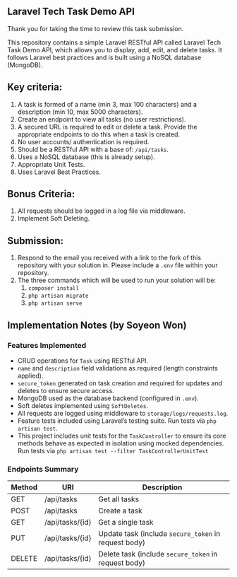 ## Laravel Tech Task Demo API

Thank you for taking the time to review this task submission.

This repository contains a simple Laravel RESTful API called Laravel Tech Task Demo API, which allows you to display, add, edit, and delete tasks. It follows Laravel best practices and is built using a NoSQL database (MongoDB).

## Key criteria:

1. A task is formed of a name (min 3, max 100 characters) and a description (min 10, max 5000 characters).
2. Create an endpoint to view all tasks (no user restrictions).
3. A secured URL is required to edit or delete a task. Provide the appropriate endpoints to do this when a task is created.
4. No user accounts/ authentication is required.
5. Should be a RESTful API with a base of: `/api/tasks`.
6. Uses a NoSQL database (this is already setup).
7. Appropriate Unit Tests.
8. Uses Laravel Best Practices.

## Bonus Criteria:

1. All requests should be logged in a log file via middleware.
2. Implement Soft Deleting.

## Submission:

1. Respond to the email you received with a link to the fork of this repository with your solution in. Please include a `.env` file within your repository.
2. The three commands which will be used to run your solution will be:
    1. `composer install`
    2. `php artisan migrate`
    3. `php artisan serve`

## Implementation Notes (by Soyeon Won)

### Features Implemented

-   CRUD operations for `Task` using RESTful API.
-   `name` and `description` field validations as required (length constraints applied).
-   `secure_token` generated on task creation and required for updates and deletes to ensure secure access.
-   MongoDB used as the database backend (configured in `.env`).
-   Soft deletes implemented using `SoftDeletes`.
-   All requests are logged using middleware to `storage/logs/requests.log`.
-   Feature tests included using Laravel’s testing suite. Run tests via `php artisan test`.
-   This project includes unit tests for the `TaskController` to ensure its core methods behave as expected in isolation using mocked dependencies. Run tests via `php artisan test --filter TaskControllerUnitTest`

### Endpoints Summary

| Method | URI             | Description                                          |
| ------ | --------------- | ---------------------------------------------------- |
| GET    | /api/tasks      | Get all tasks                                        |
| POST   | /api/tasks      | Create a task                                        |
| GET    | /api/tasks/{id} | Get a single task                                    |
| PUT    | /api/tasks/{id} | Update task (include `secure_token` in request body) |
| DELETE | /api/tasks/{id} | Delete task (include `secure_token` in request body) |
